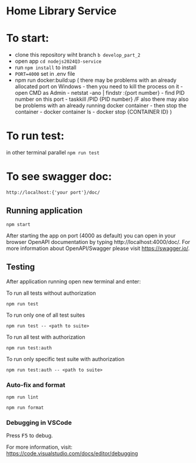# Home Library Service

# To start:

- clone this repository wiht branch `b develop_part_2`
- open app `cd nodejs2024Q3-service`
- run `npm install` to install
- `PORT=4000` set in .env file
- npm run docker:build:up
  (
    there may be problems with an already allocated port on Windows - then you need to kill the process on it
        - open CMD as Admin
        - netstat -ano | findstr :{port number}
        - find PID number on this port
        - taskkill /PID {PID number} /F
    also there may also be problems with an already running docker container - then stop the container
        - docker container ls
        - docker stop {CONTAINER ID}
  )


# To run test:
in other terminal parallel `npm run test`

# To see swagger doc:

`http://localhost:{'your port'}/doc/`

## Running application

```
npm start
```

After starting the app on port (4000 as default) you can open
in your browser OpenAPI documentation by typing http://localhost:4000/doc/.
For more information about OpenAPI/Swagger please visit https://swagger.io/.

## Testing

After application running open new terminal and enter:

To run all tests without authorization

```
npm run test
```

To run only one of all test suites

```
npm run test -- <path to suite>
```

To run all test with authorization

```
npm run test:auth
```

To run only specific test suite with authorization

```
npm run test:auth -- <path to suite>
```

### Auto-fix and format

```
npm run lint
```

```
npm run format
```

### Debugging in VSCode

Press <kbd>F5</kbd> to debug.

For more information, visit: https://code.visualstudio.com/docs/editor/debugging
